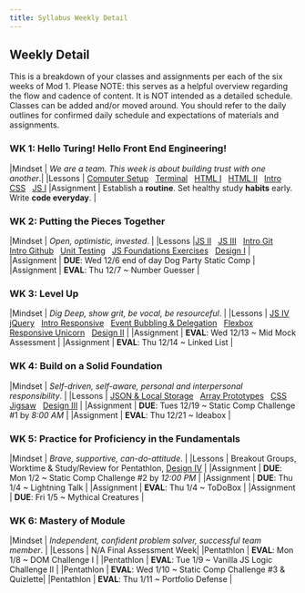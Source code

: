 ```yaml
---
title: Syllabus Weekly Detail
---
```


## Weekly Detail
This is a breakdown of your classes and assignments per each of the six weeks of Mod 1. Please NOTE: this serves as a helpful overview regarding the flow and cadence of content. It is NOT intended as a detailed schedule. Classes can be added and/or moved around. You should refer to the daily outlines for confirmed daily schedule and expectations of materials and assignments.

### WK 1: Hello Turing! Hello Front End Engineering!

|Mindset     | _We are a team. This week is about building trust with one another_.|
|Lessons     | [Computer Setup](http://frontend.turing.io/lessons/module-1/computer-setup.html) &nbsp; [Terminal](http://frontend.turing.io/lessons/module-1/getting-around-in-the-terminal.html) &nbsp; [HTML I](http://frontend.turing.io/lessons/module-1/html-1.html) &nbsp; [HTML II](http://frontend.turing.io/lessons/module-1/html-2.html) &nbsp; [Intro CSS](http://frontend.turing.io/lessons/module-1/css-1.html) &nbsp; [JS I](http://frontend.turing.io/lessons/module-1/js-1.html)
|Assignment  | Establish a __routine__. Set healthy study __habits__ early. Write __code everyday__. |

### WK 2: Putting the Pieces Together

|Mindset     | _Open, optimistic, invested_. |
|Lessons     |[JS II](http://frontend.turing.io/lessons/module-1/js-2.html) &nbsp; [JS III](http://frontend.turing.io/lessons/module-1/js-3-dom-manipulation.html) &nbsp; [Intro Git](http://frontend.turing.io/lessons/module-1/git-and-github-part1.html) &nbsp; [Intro Github](http://frontend.turing.io/lessons/module-1/git-and-github-part2.html) &nbsp; [Unit Testing](http://frontend.turing.io/lessons/module-1/introduction-to-testing-javascript.html) &nbsp; [JS Foundations Exercises](https://github.com/turingschool-examples/javascript-foundations) &nbsp; [Design I](http://frontend.turing.io/lessons/module-1/design-1.html) |
|Assignment  | __DUE__: Wed 12/6 end of day Dog Party Static Comp |
|Assignment  | __EVAL__: Thu 12/7 ~ Number Guesser |

### WK 3: Level Up

|Mindset     | _Dig Deep, show grit, be vocal, be resourceful_. |
|Lessons     | [JS IV](http://frontend.turing.io/lessons/module-1/js-4.html) &nbsp; [jQuery](http://frontend.turing.io/lessons/module-1/introduction-to-jquery.html) &nbsp; [Intro Responsive](http://frontend.turing.io/lessons/module-1/intro-responsive.html) &nbsp; [Event Bubbling & Delegation](http://frontend.turing.io/lessons/module-1/event-bubbling-and-delegation.html) &nbsp; [Flexbox](http://frontend.turing.io/lessons/module-1/introduction-to-flexbox.html) &nbsp; [Responsive Unicorn](https://github.com/turingschool-examples/responsive-rescue) &nbsp; [Design II](https://github.com/turingschool-examples/mod1-typography-foundations) |
|Assignment  | __EVAL__: Wed 12/13 ~ Mid Mock Assessment |
|Assignment  | __EVAL__: Thu 12/14 ~ Linked List |

### WK 4: Build on a Solid Foundation

|Mindset     | _Self-driven, self-aware, personal and interpersonal responsibility_. |
|Lessons     | [JSON & Local Storage](http://frontend.turing.io/lessons/module-1/json-and-localstorage.html) &nbsp; [Array Prototypes](http://frontend.turing.io/lessons/module-1/array-prototype-methods-intro) &nbsp; [CSS Jigsaw](http://frontend.turing.io/lessons/module-1/css-2.html) &nbsp; [Design III](https://github.com/turingschool-examples/mod1-color-theory-foundations/blob/master/readme.md) |
|Assignment  | __DUE__:   Tues 12/19 ~ Static Comp Challenge #1 by *8:00 AM* |
|Assignment  | __EVAL__:  Thu 12/21 ~ Ideabox |

### WK 5: Practice for Proficiency in the Fundamentals

|Mindset     | _Brave, supportive, can-do-attitude_. |
|Lessons     | Breakout Groups, Worktime & Study/Review for Pentathlon, [Design IV](https://github.com/turingschool-examples/mod1-gestalt-principals-foundations) |
|Assignment  | __DUE__:  Mon 1/2 ~ Static Comp Challenge #2 by *12:00 PM* |
|Assignment  | __DUE__:  Thu 1/4 ~ Lightning Talk |
|Assignment  | __EVAL__: Thu 1/4 ~ ToDoBox |
|Assignment  | __DUE__: Fri 1/5 ~ Mythical Creatures |

### WK 6: Mastery of Module

|Mindset     | _Independent, confident problem solver, successful team member_. |
|Lessons     | N/A Final Assessment Week|
|Pentathlon  | __EVAL__: Mon 1/8 ~ DOM Challenge I |
|Pentathlon  | __EVAL__: Tue 1/9 ~ Vanilla JS Logic Challenge II |
|Pentathlon  | __EVAL__: Wed 1/10 ~ Static Comp Challenge #3 & Quizlette|
|Pentathlon  | __EVAL__: Thu 1/11 ~ Portfolio Defense |
